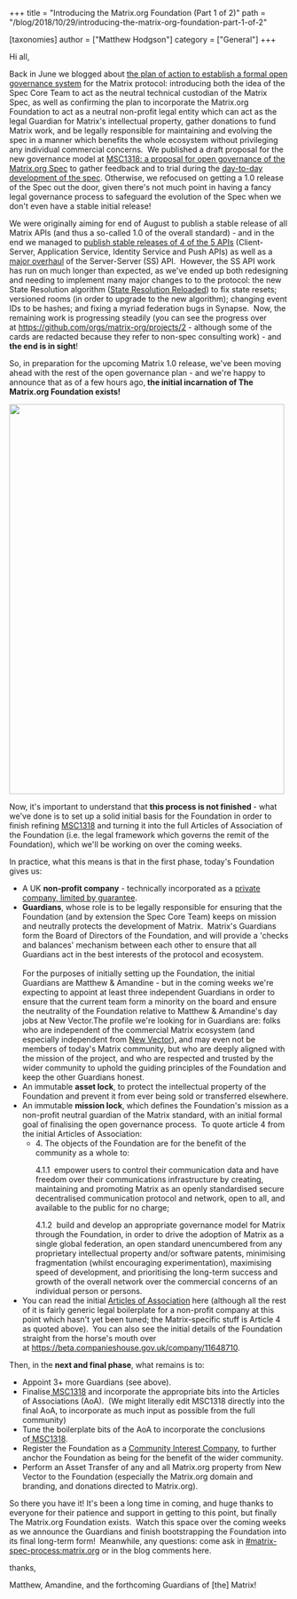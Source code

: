 +++
title = "Introducing the Matrix.org Foundation (Part 1 of 2)"
path = "/blog/2018/10/29/introducing-the-matrix-org-foundation-part-1-of-2"

[taxonomies]
author = ["Matthew Hodgson"]
category = ["General"]
+++

Hi all,

Back in June we blogged about <a href="/blog/2018/06/20/towards-open-governance-for-matrix-org/">the plan of action to establish a formal open governance system</a> for the Matrix protocol: introducing both the idea of the Spec Core Team to act as the neutral technical custodian of the Matrix Spec, as well as confirming the plan to incorporate the Matrix.org Foundation to act as a neutral non-profit legal entity which can act as the legal Guardian for Matrix's intellectual property, gather donations to fund Matrix work, and be legally responsible for maintaining and evolving the spec in a manner which benefits the whole ecosystem without privileging any individual commercial concerns.  We published a draft proposal for the new governance model at <a href="https://github.com/matrix-org/matrix-doc/issues/1318">MSC1318: a proposal for open governance of the Matrix.org Spec</a> to gather feedback and to trial during the <a href="/docs/spec/proposals">day-to-day development of the spec</a>. Otherwise, we refocused on getting a 1.0 release of the Spec out the door, given there's not much point in having a fancy legal governance process to safeguard the evolution of the Spec when we don't even have a stable initial release!

We were originally aiming for end of August to publish a stable release of all Matrix APIs (and thus a so-called 1.0 of the overall standard) - and in the end we managed to <a href="/blog/2018/09/03/matrix-spec-update-august-2018/">publish stable releases of 4 of the 5 APIs</a> (Client-Server, Application Service, Identity Service and Push APIs) as well as a <a href="https://github.com/matrix-org/matrix-doc/commits/master/specification/server_server_api.rst">major overhaul</a> of the Server-Server (SS) API.  However, the SS API work has run on much longer than expected, as we've ended up both redesigning and needing to implement many major changes to to the protocol: the new State Resolution algorithm (<a href="https://github.com/matrix-org/matrix-doc/issues/1442">State Resolution Reloaded</a>) to fix state resets; versioned rooms (in order to upgrade to the new algorithm); changing event IDs to be hashes; and fixing a myriad federation bugs in Synapse.  Now, the remaining work is progressing steadily (you can see the progress over at <a href="https://github.com/orgs/matrix-org/projects/2">https://github.com/orgs/matrix-org/projects/2</a> - although some of the cards are redacted because they refer to non-spec consulting work) - and <strong>the end is in sight</strong>!

So, in preparation for the upcoming Matrix 1.0 release, we've been moving ahead with the rest of the open governance plan - and we're happy to announce that as of a few hours ago,<strong> the initial incarnation of The Matrix.org Foundation exists!</strong>

<a href="/blog/wp-content/uploads/2018/10/Certificate.png"><img class="aligncenter wp-image-3691" src="/blog/wp-content/uploads/2018/10/Certificate-723x1024.png" alt="" width="496" height="702" /></a>

Now, it's important to understand that <strong>this process is not finished </strong>- what we've done is to set up a solid initial basis for the Foundation in order to finish refining <a href="https://github.com/matrix-org/matrix-doc/issues/1318">MSC1318</a> and turning it into the full Articles of Association of the Foundation (i.e. the legal framework which governs the remit of the Foundation), which we'll be working on over the coming weeks.

In practice, what this means is that in the first phase, today's Foundation gives us:
<ul>
 	<li>A UK <strong>non-profit company</strong> - technically incorporated as a <a href="https://en.wikipedia.org/wiki/Private_company_limited_by_guarantee">private company, limited by guarantee</a>.</li>
 	<li><strong>Guardians</strong>, whose role is to be legally responsible for ensuring that the Foundation (and by extension the Spec Core Team) keeps on mission and neutrally protects the development of Matrix.  Matrix's Guardians form the Board of Directors of the Foundation, and will provide a 'checks and balances' mechanism between each other to ensure that all Guardians act in the best interests of the protocol and ecosystem.<br/ ><br />For the purposes of initially setting up the Foundation, the initial Guardians are Matthew &amp; Amandine - but in the coming weeks we're expecting to appoint at least three independent Guardians in order to ensure that the current team form a minority on the board and ensure the neutrality of the Foundation relative to Matthew &amp; Amandine's day jobs at New Vector.The profile we're looking for in Guardians are: folks who are independent of the commercial Matrix ecosystem (and especially independent from <a href="https://vector.im">New Vector</a>), and may even not be members of today's Matrix community, but who are deeply aligned with the mission of the project, and who are respected and trusted by the wider community to uphold the guiding principles of the Foundation and keep the other Guardians honest.</li>
 	<li>An immutable <strong>asset lock</strong>, to protect the intellectual property of the Foundation and prevent it from ever being sold or transferred elsewhere.</li>
 	<li>An immutable <strong>mission lock</strong>, which defines the Foundation's mission as a non-profit neutral guardian of the Matrix standard, with an initial formal goal of finalising the open governance process.  To quote article 4 from the initial Articles of Association:
<ul>
 	<li>
<div class="page" title="Page 8">
<div class="layoutArea">
<div class="column">4. The objects of the Foundation are for the benefit of the community as a whole to:</div>
<div class="column">

4.1.1  empower users to control their communication data and have freedom over their communications infrastructure by creating, maintaining and promoting Matrix as an openly standardised secure decentralised communication protocol and network, open to all, and available to the public for no charge;

</div>
</div>
4.1.2  build and develop an appropriate governance model for Matrix through the Foundation, in order to drive the adoption of Matrix as a single global federation, an open standard unencumbered from any proprietary intellectual property and/or software patents, minimising fragmentation (whilst encouraging experimentation), maximising speed of development, and prioritising the long-term success and growth of the overall network over the commercial concerns of an individual person or persons.

</div></li>
</ul>
</li>
 	<li>You can read the initial <a href="/blog/wp-content/uploads/2018/10/Constitution.pdf">Articles of Association</a> here (although all the rest of it is fairly generic legal boilerplate for a non-profit company at this point which hasn't yet been tuned; the Matrix-specific stuff is Article 4 as quoted above).  You can also see the initial details of the Foundation straight from the horse's mouth over at <a href="https://beta.companieshouse.gov.uk/company/11648710">https://beta.companieshouse.gov.uk/company/11648710</a>.</li>
</ul>
Then, in the <strong>next and final phase</strong>, what remains is to:
<ul>
 	<li>Appoint 3+ more Guardians (see above).</li>
 	<li>Finalise<a href="https://github.com/matrix-org/matrix-doc/issues/1318"> MSC1318</a> and incorporate the appropriate bits into the Articles of Associations (AoA).  (We might literally edit MSC1318 directly into the final AoA, to incorporate as much input as possible from the full community)</li>
 	<li>Tune the boilerplate bits of the AoA to incorporate the conclusions of<a href="https://github.com/matrix-org/matrix-doc/issues/1318"> MSC1318</a>.</li>
 	<li>Register the Foundation as a <a href="https://www.gov.uk/government/organisations/office-of-the-regulator-of-community-interest-companies">Community Interest Company</a>, to further anchor the Foundation as being for the benefit of the wider community.</li>
 	<li>Perform an Asset Transfer of any and all Matrix.org property from New Vector to the Foundation (especially the Matrix.org domain and branding, and donations directed to Matrix.org).</li>
</ul>
So there you have it! It's been a long time in coming, and huge thanks to everyone for their patience and support in getting to this point, but finally The Matrix.org Foundation exists.  Watch this space over the coming weeks as we announce the Guardians and finish bootstrapping the Foundation into its final long-term form!  Meanwhile, any questions: come ask in <a href="https://matrix.to/#/#matrix-spec-process:matrix.org">#matrix-spec-process:matrix.org</a> or in the blog comments here.

thanks,

Matthew, Amandine, and the forthcoming Guardians of [the] Matrix!
